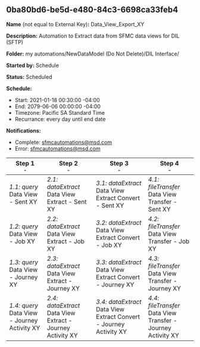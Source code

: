 ## 0ba80bd6-be5d-e480-84c3-6698ca33feb4

**Name** (not equal to External Key)**:** Data_View_Export_XY

**Description:** Automation to Extract data from SFMC data views for DIL (SFTP)

**Folder:** my automations/NewDataModel (Do Not Delete)/DIL Interface/

**Started by:** Schedule

**Status:** Scheduled

**Schedule:**

* Start: 2021-01-18 00:30:00 -04:00
* End: 2079-06-06 00:00:00 -04:00
* Timezone: Pacific SA Standard Time
* Recurrance: every day until end date

**Notifications:**

* Complete: sfmcautomations@msd.com
* Error: sfmcautomations@msd.com

| Step 1<br>_<small>-</small>_ | Step 2<br>_<small>-</small>_ | Step 3<br>_<small>-</small>_ | Step 4<br>_<small>-</small>_ |
| --- | --- | --- | --- |
| _1.1: query_<br>Data View - Sent XY | _2.1: dataExtract_<br>Data View Extract - Sent XY | _3.1: dataExtract_<br>Data View Extract Convert - Sent XY | _4.1: fileTransfer_<br>Data View Transfer - Sent XY |
| _1.2: query_<br>Data View - Job XY | _2.2: dataExtract_<br>Data View Extract - Job XY | _3.2: dataExtract_<br>Data View Extract Convert - Job XY | _4.2: fileTransfer_<br>Data View Transfer - Job XY |
| _1.3: query_<br>Data View - Journey XY | _2.3: dataExtract_<br>Data View Extract - Journey XY | _3.3: dataExtract_<br>Data View Extract Convert - Journey XY | _4.3: fileTransfer_<br>Data View Transfer - Journey XY |
| _1.4: query_<br>Data View - Journey Activity XY | _2.4: dataExtract_<br>Data View Extract - Journey Activity XY | _3.4: dataExtract_<br>Data View Extract Convert - Journey Activity XY | _4.4: fileTransfer_<br>Data View Transfer - Journey Activity XY |

